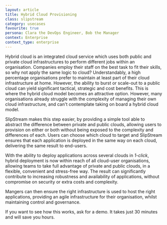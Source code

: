 ```yaml
---
layout: article
title: Hybrid Cloud Provisioning
class: slipstream
category: usecases
favourite: true
persona: Clara the DevOps Engineer, Bob the Manager
context: Enterprise
context_type: enterprise
---
```


Hybrid cloud is an integrated cloud service which uses both public and private cloud infrastructures to perform different jobs within an organisation. Companies employ their staff on the best task to fit their skills, so why not apply the same logic to cloud? Understandably, a high percentage organisations prefer to maintain at least part of their cloud infrastructure at home. However, the ability to burst or scale-out to a public cloud can yield significant tactical, strategic and cost benefits. This is where the hybrid cloud model becomes an attractive option. However, many organisations already struggle with the complexity of managing their own cloud infrastructure, and can't contemplate taking on board a hybrid cloud model. 

SlipStream makes this step easier, by providing a simple tool able to abstract the difference between private and public clouds, allowing users to provision on either or both without being exposed to the complexity and differences of each. Users can choose which cloud to target and SlipStream ensures that each application is deployed in the same way on each cloud, delivering the same result to end-users. 

With the ability to deploy applications across several clouds in *1-click*, hybrid deployment is now within reach of all cloud-user organisations, allowing teams to take full advantage of private and public clouds, in a flexible, convenient and stress-free way. The result can significantly contribute to increasing robustness and availability of applications, without compromise on security or extra costs and complexity.

Mangers can then ensure the right infrastructure is used to host the right applications, providing an agile infrastructure for their organisation, whilst maintaining control and governance.

If you want to see how this works, ask for a demo. It takes just 30 minutes and will save you hours.
